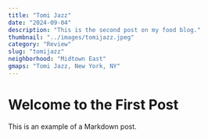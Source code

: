 ```yaml
---
title: "Tomi Jazz"
date: "2024-09-04"
description: "This is the second post on my food blog."
thumbnail: "../images/tomijazz.jpeg"
category: "Review"
slug: "tomijazz"
neighborhood: "Midtown East"
gmaps: "Tomi Jazz, New York, NY"
---
```


# Welcome to the First Post

This is an example of a Markdown post.
